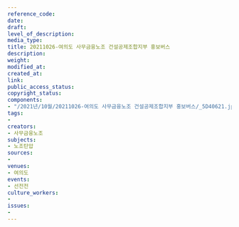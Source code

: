 ```yaml
---
reference_code: 
date: 
draft: 
level_of_description: 
media_type: 
title: 20211026-여의도 사무금융노조 건설공제조합지부 홍보버스
description: 
weight: 
modified_at: 
created_at: 
link: 
public_access_status: 
copyright_status: 
components:
- "/2021년/10월/20211026-여의도 사무금융노조 건설공제조합지부 홍보버스/_5D40621.jpg"
tags:
- 
creators:
- 사무금융노조
subjects:
- 노조탄압
sources:
- 
venues:
- 여의도
events:
- 선전전
culture_workers:
- 
issues:
- 
---
```

